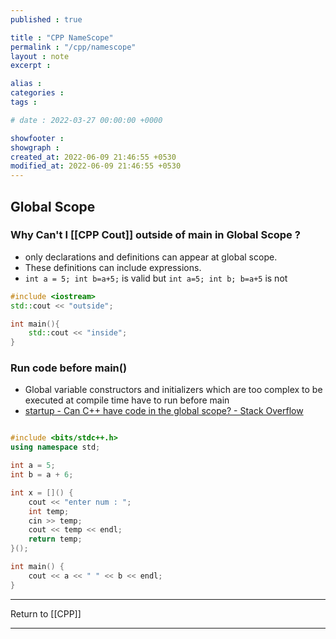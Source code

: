 ```yaml
---
published : true

title : "CPP NameScope"
permalink : "/cpp/namescope"
layout : note
excerpt : 

alias : 
categories : 
tags : 

# date : 2022-03-27 00:00:00 +0000

showfooter : 
showgraph : 
created_at: 2022-06-09 21:46:55 +0530
modified_at: 2022-06-09 21:46:55 +0530
---
```


## Global Scope

### Why Can't I [[CPP Cout]] outside of main in Global Scope ?
- only declarations and definitions can appear at global scope.
- These definitions can include expressions.
- `int a = 5; int b=a+5;` is valid but `int a=5; int b; b=a+5` is not  

```cpp
#include <iostream>
std::cout << "outside";

int main(){
	std::cout << "inside";
}

```

### Run code before main() 
- Global variable constructors and initializers which are too complex to be executed at compile time have to run before main 
- [startup - Can C++ have code in the global scope? - Stack Overflow](https://stackoverflow.com/questions/51886189/can-c-have-code-in-the-global-scope)

```cpp

#include <bits/stdc++.h>
using namespace std;

int a = 5;
int b = a + 6;

int x = []() {
	cout << "enter num : ";
	int temp;
	cin >> temp;
	cout << temp << endl;
	return temp;
}();

int main() {
	cout << a << " " << b << endl;
}

```

---

Return to [[CPP]]

---
